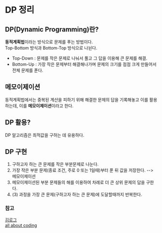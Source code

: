 # DP 정리

## DP(Dynamic Programming)란?
**동적계획법**이라는 방식으로 문제를 푸는 방법이다.  
Top-Bottom 방식과 Bottom-Top 방식으로 나뉜다.
- Top-Down : 문제를 작은 문제로 나눠서 풀고 그 답을 이용해 큰 문제를 해결.
- Bottom-Up : 가장 작은 문제부터 해결해나가며 문제의 크기를 점점 크게 만들어서 전체 문제를 푼다.

## 메모이제이션
동적계획법에서는 중복된 계산을 피하기 위해 해결한 문제의 답을 기록해놓고 이를 활용하는데, 이를 **메모이제이션**이라고 한다.

## DP 활용?
DP 알고리즘은 최적값을 구하는 데 유용하다.

## DP 구현
1. 구하고자 하는 큰 문제를 작은 부분문제로 나눈다.
2. 가장 작은 부분 문제(종료 조건, 주로 0 또는 1일때)부터 푼 뒤 값을 저장한다. --> 메모이제이션
3. 메모이제이션된 부분 문제들의 해를 이용하여 차례로 더 큰 상위 문제의 답을 구한다.
4. (3) 과정을 가장 큰 문제(구하고자 하는 큰 문제)에 도달할때까지 반복한다.


### 참고
[김로그](http://gnujoow.github.io/algo/2016/05/15/Algo0-dynamic-programing/)  
[all about coding](https://coding-all.tistory.com/2)